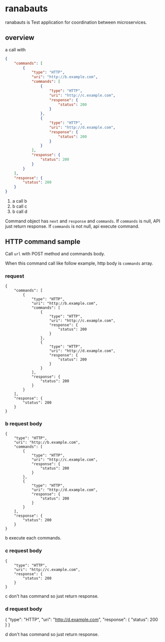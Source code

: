 # ranabauts
ranabauts is Test application for coordination between microservices.

## overview
a call with
```json
{
    "commands": [
        {
            "type": "HTTP",
            "uri": "http://b.example.com",
            "commands": [
                {
                    "type": "HTTP",
                    "uri": "http://c.example.com",
                    "response": {
                        "status": 200
                    }
                },
                {
                    "type": "HTTP",
                    "uri": "http://d.example.com",
                    "response": {
                        "status": 200
                    }
                }
            ],
            "response": {
                "status": 200
            }
        }
    ],
    "response": {
        "status": 200
    }
}
```

1. a call b
2. b call c
3. b call d

Command object has `next` and `response` and `commands`.
If `commands` is null, API just return response.
If `commands` is not null, api execute command.

## HTTP command sample
Call `url` with POST method and commands body.

When this command call like follow example, http body is `commands` array.

### request
```
{
    "commands": [
        {
            "type": "HTTP",
            "uri": "http://b.example.com",
            "commands": [
                {
                    "type": "HTTP",
                    "uri": "http://c.example.com",
                    "response": {
                        "status": 200
                    }
                },
                {
                    "type": "HTTP",
                    "uri": "http://d.example.com",
                    "response": {
                        "status": 200
                    }
                }
            ],
            "response": {
                "status": 200
            }
        }
    ],
    "response": {
        "status": 200
    }
}
```

### b request body
```
{
    "type": "HTTP",
    "uri": "http://b.example.com",
    "commands": [
        {
            "type": "HTTP",
            "uri": "http://c.example.com",
            "response": {
                "status": 200
            }
        },
        {
            "type": "HTTP",
            "uri": "http://d.example.com",
            "response": {
                "status": 200
            }
        }
    ],
    "response": {
        "status": 200
    }
}
```

b execute each commands.

### c request body
```
{
    "type": "HTTP",
    "uri": "http://c.example.com",
    "response": {
        "status": 200
    }
}
```

c don't has command so just return response.

### d request body
{
    "type": "HTTP",
    "uri": "http://d.example.com",
    "response": {
        "status": 200
    }
}

d don't has command so just return response.

